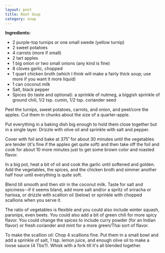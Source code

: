 ```yaml
---
layout: post
title: Root Soup
category: soup
---
```


**Ingredients:**
- 2 purple-top turnips or one small swede (yellow turnip)
- 2 sweet potatoes
- 4 carrots (more if small)
- 2 tart apples
- 1 big onion or two small onions (any kind is fine)
- 8 cloves garlic, chopped
- 1 quart chicken broth (which I think will make a fairly thick soup; use more if you want it more liquid)
- 1 can coconut milk
- Salt, black pepper
- Spices (to taste and optional): a sprinkle of nutmeg, a biggish sprinkle of ground chili, 1/2 tsp. cumin, 1/2 tsp. coriander seed

Peel the turnips, sweet potatoes, carrots, and onion, and peel/core the apples. Cut them in chunks about the size of a quarter-apple.

Put everything in a baking dish big enough to hold them close together but in a single layer. Drizzle with olive oil and sprinkle with salt and pepper. 

Cover with foil and bake at 375˚ for about 30 minutes until the vegetables are tender (it's fine if the apples get quite soft) and then take off the foil and cook for about 10 more minutes just to get some brown color and roasted flavor.

In a big pot, heat a bit of oil and cook the garlic until softened and golden. Add the vegetables, the spices, and the chicken broth and simmer another half hour until everything is quite soft.

Blend till smooth and then stir in the coconut milk. Taste for salt and spiciness--if it seems bland, add more salt and/or a spritz of sriracha or harissa, or drizzle with scallion oil (below) or sprinkle with chopped scallions when you serve it.

The ratio of vegetables is flexible and you could also include winter squash, parsnips, even beets. You could also add a bit of green chili for more spicy flavor. You could change the spices to include curry powder (for an Indian flavor) or fresh coriander and mint for a more green/Thai sort of flavor.

To make the scallion oil:
Chop 4 scallions fine. Put them in a small bowl and add a sprinkle of salt, 1 tsp. lemon juice, and enough olive oil to make a loose sauce (4 Tbs?). Whisk with a fork till it's all blended together.

